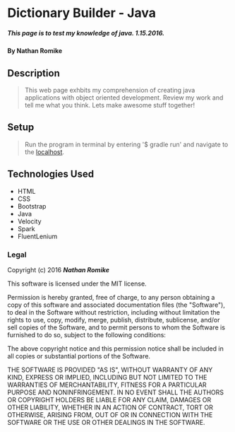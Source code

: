 # Dictionary Builder - Java

##### This page is to test my knowledge of java. 1.15.2016.

#### By **Nathan Romike**

## Description

> This web page exhbits my comprehension of creating java applications with object oriented development. Review my work and tell me what you think. Lets make awesome stuff together!

## Setup

>Run the program in terminal by entering '$ gradle run' and navigate to the [localhost](http://localhost:4567/).

## Technologies Used

* HTML
* CSS
* Bootstrap
* Java
* Velocity
* Spark
* FluentLenium

### Legal

Copyright (c) 2016 **_Nathan Romike_**

This software is licensed under the MIT license.

Permission is hereby granted, free of charge, to any person obtaining a copy
of this software and associated documentation files (the "Software"), to deal
in the Software without restriction, including without limitation the rights
to use, copy, modify, merge, publish, distribute, sublicense, and/or sell
copies of the Software, and to permit persons to whom the Software is
furnished to do so, subject to the following conditions:

The above copyright notice and this permission notice shall be included in
all copies or substantial portions of the Software.

THE SOFTWARE IS PROVIDED "AS IS", WITHOUT WARRANTY OF ANY KIND, EXPRESS OR
IMPLIED, INCLUDING BUT NOT LIMITED TO THE WARRANTIES OF MERCHANTABILITY,
FITNESS FOR A PARTICULAR PURPOSE AND NONINFRINGEMENT. IN NO EVENT SHALL THE
AUTHORS OR COPYRIGHT HOLDERS BE LIABLE FOR ANY CLAIM, DAMAGES OR OTHER
LIABILITY, WHETHER IN AN ACTION OF CONTRACT, TORT OR OTHERWISE, ARISING FROM,
OUT OF OR IN CONNECTION WITH THE SOFTWARE OR THE USE OR OTHER DEALINGS IN
THE SOFTWARE.
